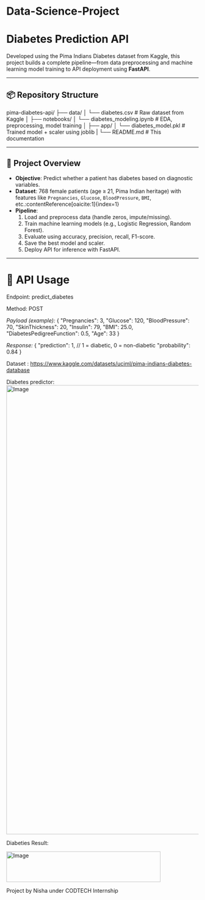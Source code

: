 # Data-Science-Project
# Diabetes Prediction API 

Developed using the Pima Indians Diabetes dataset from Kaggle, this project builds a complete pipeline—from data preprocessing and machine learning model training to API deployment using **FastAPI**.

---

## 📦 Repository Structure
pima-diabetes-api/
├── data/
│ └── diabetes.csv # Raw dataset from Kaggle
│
├── notebooks/
│ └── diabetes_modeling.ipynb # EDA, preprocessing, model training
│
├── app/
│ └── diabetes_model.pkl # Trained model + scaler using joblib
|
└── README.md # This documentation


---

## 🎯 Project Overview

- **Objective**: Predict whether a patient has diabetes based on diagnostic variables.
- **Dataset**: 768 female patients (age ≥ 21, Pima Indian heritage) with features like `Pregnancies`, `Glucose`, `BloodPressure`, `BMI`, etc.:contentReference[oaicite:1]{index=1}
- **Pipeline**:
  1. Load and preprocess data (handle zeros, impute/missing).
  2. Train machine learning models (e.g., Logistic Regression, Random Forest).
  3. Evaluate using accuracy, precision, recall, F1-score.
  4. Save the best model and scaler.
  5. Deploy API for inference with FastAPI.

---

# 🧪 API Usage

Endpoint: predict_diabetes

Method: POST

*Payload (example):*
{
  "Pregnancies": 3,
  "Glucose": 120,
  "BloodPressure": 70,
  "SkinThickness": 20,
  "Insulin": 79,
  "BMI": 25.0,
  "DiabetesPedigreeFunction": 0.5,
  "Age": 33
}


*Response:*
{
  "prediction": 1,  // 1 = diabetic, 0 = non-diabetic
  "probability": 0.84
}




Dataset : https://www.kaggle.com/datasets/uciml/pima-indians-diabetes-database



Diabetes predictor:
<img width="1432" height="1177" alt="Image" src="https://github.com/user-attachments/assets/745ebf2e-506a-4923-9006-eb3b4bbf086b" />


Diabeties Result:

<img width="404" height="80" alt="Image" src="https://github.com/user-attachments/assets/f4a38d23-d3f5-4b09-923c-556b18758aa8" />


Project by Nisha under CODTECH Internship
